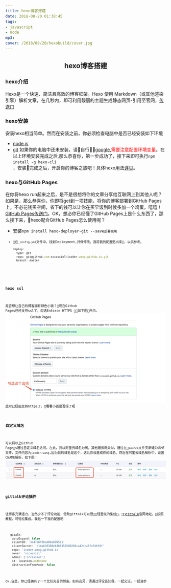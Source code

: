 ```yaml
---
title: hexo博客搭建
date: 2018-08-20 01:38:45
tags: 
- javascript 
- node
mp3: 
cover: /2018/08/20/hexobuild/cover.jpg
---
```

## <center>hexo博客搭建</center>
### hexo介绍

Hexo是一个快速、简洁且高效的博客框架。Hexo 使用 Markdown（或其他渲染引擎）解析文章，在几秒内，即可利用靓丽的主题生成静态网页-引用至官网，[传送门](https://hexo.io)

### hexo安装

安装hexo相当简单。然而在安装之前，你必须检查电脑中是否已经安装如下环境
   * [node.js](http://nodejs.org/)
   * [git](http://git-scm.com/)
如果你的电脑中还未安装，请自行[google](https://www.google.com),<font color="red">需要注意配置环境变量</font>。在以上环境安装完成之后,那么恭喜你，第一步成功了，接下来即可执行<code>npm install -g hexo-cli </code>，安装完成之后，开启你的博客之旅吧！具体hexo用法[详见](https://hexo.io/zh-cn/docs/setup)。

### hexo与GitHub Pages

在你将hexo run起来之后，是不是很想将你的文章分享给互联网上到其他人呢？如果是，那么恭喜你，你即将get到一项技能，将你的博客部署到GitHub Pages上，不必花钱买空间，省下的钱可以让你在买早饭到时候多加一个鸡蛋，嘻嘻！[GitHub Pages传送门](https://pages.github.com/)。OK，想必你已经懂了GitHub Pages上是什么东西了，那么接下来，hexo配合GitHub Pages怎么使用呢？
* 安装<code>npm install hexo-deployer-git --save<code>部署模块
* 在<code>_config.yml</code>文件中，找到Deployment,并做修改。我将我的配置贴出来，以供参考。
  ```javascript
  deploy:
    type: git
    repo: git@github.com:sccassiel/icoder.wang.github.io.git
    branch: master
  ```

### hexo ssl

是否想让自己的博客拥有绿色小锁？现在Github Pages已经支持ssl了，勾选Enforce HTTPS ，如下图所示。![ssl](hexobuild/ssl_img.jpg)此时已经能支持https了，看看小锁是否绿了呢

### 自定义域名 

可以将以上Github Pages通过自定义域名访问，在此，我以阿里云域名为例，其他服务商类似，通过在<code>source</code>文件夹新建CNAME文件，文件内容为<code>icoder.wang</code>,因为我的域名是这个，这儿你设置成你的域名。然后在阿里云域名解析中，设置CNAME解析，如下图：
    ![ssl](hexobuild/cname.jpg)

### gittalk评论插件

让博客充满活力，当然少不了评论功能，借助gittalk可以很轻量级的集成。[gittalk](https://gitalk.github.io/)官网地址。按照教程，可轻松集成。我贴一下我的配置吧
```javascript
   gitalk:
    autoExpand: false
    clientID: '3c47abf6bad0ba690501'
    clientSecret: 'd1bab30388e6386350500289ca42dc48fa7d6f0f'
    repo: 'icoder.wang.github.io'
    owner: 'sccassiel'
    admin: ['sccassiel']
    id: location.pathname
    distractionFreeMode: false
```
ok,自此，你已经拥有了一个比较完善的博客。如有高见，请通过评论告知我，一起交流，一起进步

